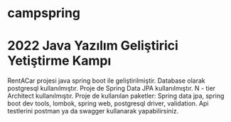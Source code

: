 # campspring
# 2022 Java Yazılım Geliştirici Yetiştirme Kampı
RentACar projesi java spring boot ile geliştirilmiştir. Database olarak postgresql kullanılmıştır. Proje de Spring Data JPA kullanılmıştır. N - tier Architect kullanılmıştır.
Proje de kullanılan paketler: Spring data jpa, spring boot dev tools, lombok, spring web, postgresql driver, validation. Api testlerini postman ya da swagger kullanarak yapabilirsiniz. 
